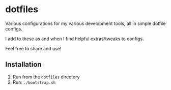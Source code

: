 # dotfiles

Various configurations for my various development tools, all in simple dotfile configs.

I add to these as and when I find helpful extras/tweaks to configs.

Feel free to share and use!

## Installation

1. Run from the `dotfiles` directory
2. Run: `./bootstrap.sh`
